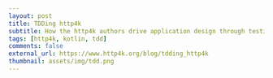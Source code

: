 ```yaml
---
layout: post
title: TDDing http4k
subtitle: How the http4k authors drive application design through testing
tags: [http4k, kotlin, tdd]
comments: false
external_url: https://www.http4k.org/blog/tdding_http4k
thumbnail: assets/img/tdd.png
---
```

